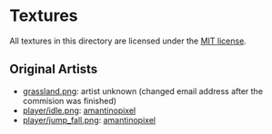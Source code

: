 # Textures

All textures in this directory are licensed under the [MIT license].

## Original Artists

- [grassland.png](grassland.png): artist unknown (changed email address after the commision was finished)
- [player/idle.png](player/idle.png): [amantinopixel]
- [player/jump_fall.png](player/jump_fall.png): [amantinopixel]

[amantinopixel]: https://amantinopixel.wordpress.com/

[MIT license]: ../LICENSE